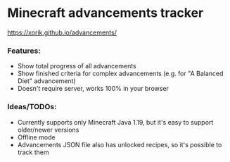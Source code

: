 # Minecraft advancements tracker

https://xorik.github.io/advancements/

### Features:
- Show total progress of all advancements
- Show finished criteria for complex advancements (e.g. for "A Balanced Diet" advancement)
- Doesn't require server, works 100% in your browser

### Ideas/TODOs:
- Currently supports only Minecraft Java 1.19, but it's easy to support older/newer versions
- Offline mode
- Advancements JSON file also has unlocked recipes, so it's possible to track them
